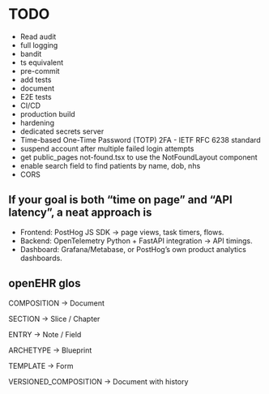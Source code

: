 # TODO

- Read audit
- full logging
- bandit
- ts equivalent
- pre-commit
- add tests
- document
- E2E tests
- CI/CD
- production build
- hardening
- dedicated secrets server
- Time-based One-Time Password (TOTP) 2FA - IETF RFC 6238 standard
- suspend account after multiple failed login attempts
- get public_pages not-found.tsx to use the NotFoundLayout component
- enable search field to find patients by name, dob, nhs
- CORS

## If your goal is both “time on page” and “API latency”, a neat approach is

- Frontend: PostHog JS SDK → page views, task timers, flows.
- Backend: OpenTelemetry Python + FastAPI integration → API timings.
- Dashboard: Grafana/Metabase, or PostHog’s own product analytics dashboards.

## openEHR glos

COMPOSITION → Document

SECTION → Slice / Chapter

ENTRY → Note / Field

ARCHETYPE → Blueprint

TEMPLATE → Form

VERSIONED_COMPOSITION → Document with history

